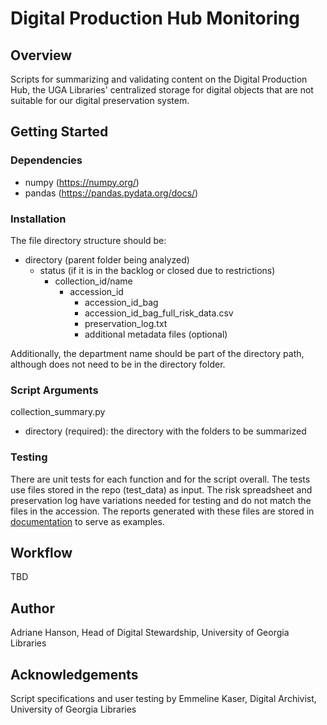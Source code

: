 # Digital Production Hub Monitoring

## Overview

Scripts for summarizing and validating content on the Digital Production Hub, 
the UGA Libraries' centralized storage for digital objects that are not suitable for our digital preservation system.

## Getting Started

### Dependencies

- numpy (https://numpy.org/)
- pandas (https://pandas.pydata.org/docs/)

### Installation

The file directory structure should be:

- directory (parent folder being analyzed)
    - status (if it is in the backlog or closed due to restrictions)
        - collection_id/name
            - accession_id
                - accession_id_bag
                - accession_id_bag_full_risk_data.csv
                - preservation_log.txt
                - additional metadata files (optional)

Additionally, the department name should be part of the directory path, 
although does not need to be in the directory folder.

### Script Arguments

collection_summary.py

- directory (required): the directory with the folders to be summarized

### Testing

There are unit tests for each function and for the script overall.
The tests use files stored in the repo (test_data) as input. 
The risk spreadsheet and preservation log have variations needed for testing and do not match the files in the accession. 
The reports generated with these files are stored in [documentation](documentation) to serve as examples. 

## Workflow

TBD

## Author

Adriane Hanson, Head of Digital Stewardship, University of Georgia Libraries

## Acknowledgements

Script specifications and user testing by Emmeline Kaser, Digital Archivist, University of Georgia Libraries
